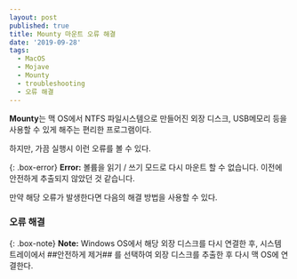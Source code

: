 ```yaml
---
layout: post
published: true
title: Mounty 마운트 오류 해결
date: '2019-09-28'
tags:
  - MacOS
  - Mojave
  - Mounty
  - troubleshooting
  - 오류 해결
---
```

**Mounty**는 맥 OS에서 NTFS 파일시스템으로 만들어진 외장 디스크, USB메모리 등을 사용할 수 있게 해주는 편리한 프로그램이다.

하지만, 가끔 실행시 이런 오류를 볼 수 있다.

{: .box-error}
**Error:** 볼륨을 읽기 / 쓰기 모드로 다시 마운트 할 수 없습니다. 이전에 안전하게 추출되지 않았던 것 같습니다.

만약 해당 오류가 발생한다면 다음의 해결 방법을 사용할 수 있다.

### 오류 해결

{: .box-note}
**Note:** Windows OS에서 해당 외장 디스크를 다시 연결한 후, 시스템 트레이에서 ##안전하게 제거## 를 선택하여 외장 디스크를 추출한 후 다시 맥 OS에 연결한다.
